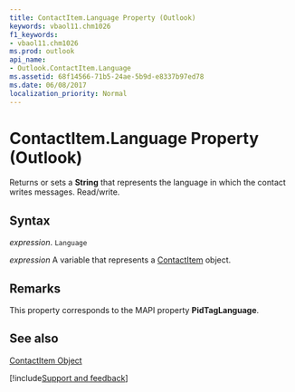 ```yaml
---
title: ContactItem.Language Property (Outlook)
keywords: vbaol11.chm1026
f1_keywords:
- vbaol11.chm1026
ms.prod: outlook
api_name:
- Outlook.ContactItem.Language
ms.assetid: 68f14566-71b5-24ae-5b9d-e8337b97ed78
ms.date: 06/08/2017
localization_priority: Normal
---
```



# ContactItem.Language Property (Outlook)

Returns or sets a  **String** that represents the language in which the contact writes messages. Read/write.


## Syntax

_expression_. `Language`

_expression_ A variable that represents a [ContactItem](./Outlook.ContactItem.md) object.


## Remarks

This property corresponds to the MAPI property  **PidTagLanguage**.


## See also


[ContactItem Object](Outlook.ContactItem.md)

[!include[Support and feedback](~/includes/feedback-boilerplate.md)]